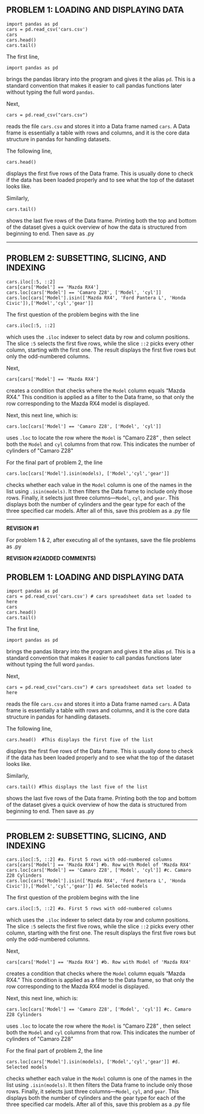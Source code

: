 ## **PROBLEM 1: LOADING AND DISPLAYING DATA**
```
import pandas as pd
cars = pd.read_csv('cars.csv') 
cars
cars.head()
cars.tail()
```

The first line,

```
import pandas as pd
```

brings the pandas library into the program and gives it the alias `pd`. This is a standard convention that makes it easier to call pandas functions later without typing the full word `pandas`.

Next,

```
cars = pd.read_csv("cars.csv")
```

reads the file `cars.csv` and stores it into a Data frame named `cars`. A Data frame is essentially a table with rows and columns, and it is the core data structure in pandas for handling datasets.

The following line,

```
cars.head()
```

displays the first five rows of the Data frame. This is usually done to check if the data has been loaded properly and to see what the top of the dataset looks like.

Similarly,

```
cars.tail()
```

shows the last five rows of the Data frame. Printing both the top and bottom of the dataset gives a quick overview of how the data is structured from beginning to end. Then save as .py

---

## **PROBLEM 2: SUBSETTING, SLICING, AND INDEXING**

```
cars.iloc[:5, ::2]
cars[cars['Model'] == 'Mazda RX4']
cars.loc[cars['Model'] == 'Camaro Z28', ['Model', 'cyl']]
cars.loc[cars['Model'].isin(['Mazda RX4', 'Ford Pantera L', 'Honda Civic']),['Model','cyl','gear']]
```

The first question of the problem begins with the line

```
cars.iloc[:5, ::2]
```

which uses the `.iloc` indexer to select data by row and column positions. The slice `:5` selects the first five rows, while the slice `::2` picks every other column, starting with the first one. The result displays the first five rows but only the odd-numbered columns.

Next,

```
cars[cars['Model'] == 'Mazda RX4']
```

creates a condition that checks where the `Model` column equals “Mazda RX4.” This condition is applied as a filter to the Data frame, so that only the row corresponding to the Mazda RX4 model is displayed.

Next, this next line, which is:

```
cars.loc[cars['Model'] == 'Camaro Z28', ['Model', 'cyl']]
```

uses `.loc` to locate the row where the `Model` is “Camaro Z28” , then select both the `Model` and `cyl` columns from that row. This indicates the number of cylinders of "Camaro Z28"

For the final part of problem 2, the line

```
cars.loc[cars['Model'].isin(models), ['Model','cyl','gear']]
```

checks whether each value in the `Model` column is one of the names in the list using `.isin(models)`. It then filters the Data frame to include only those rows. Finally, it selects just three columns—`Model`, `cyl`, and `gear`. This displays both the number of cylinders and the gear type for each of the three specified car models.
After all of this, save this problem as a .py file


____________________________________

**REVISION #1**

For problem 1 & 2, after executing all of the syntaxes, save the file problems as .py

**REVISION #2(ADDED COMMENTS)**

## **PROBLEM 1: LOADING AND DISPLAYING DATA**
```
import pandas as pd
cars = pd.read_csv('cars.csv') # cars spreadsheet data set loaded to here
cars
cars.head()
cars.tail()
```

The first line,

```
import pandas as pd
```

brings the pandas library into the program and gives it the alias `pd`. This is a standard convention that makes it easier to call pandas functions later without typing the full word `pandas`.

Next,

```
cars = pd.read_csv("cars.csv") # cars spreadsheet data set loaded to here
```

reads the file `cars.csv` and stores it into a Data frame named `cars`. A Data frame is essentially a table with rows and columns, and it is the core data structure in pandas for handling datasets.

The following line,

```
cars.head()  #This displays the first five of the list
```

displays the first five rows of the Data frame. This is usually done to check if the data has been loaded properly and to see what the top of the dataset looks like.

Similarly,

```
cars.tail() #This displays the last five of the list
```

shows the last five rows of the Data frame. Printing both the top and bottom of the dataset gives a quick overview of how the data is structured from beginning to end. Then save as .py

---

## **PROBLEM 2: SUBSETTING, SLICING, AND INDEXING**

```
cars.iloc[:5, ::2] #a. First 5 rows with odd-numbered columns
cars[cars['Model'] == 'Mazda RX4'] #b. Row with Model of 'Mazda RX4'
cars.loc[cars['Model'] == 'Camaro Z28', ['Model', 'cyl']] #c. Camaro Z28 Cylinders
cars.loc[cars['Model'].isin(['Mazda RX4', 'Ford Pantera L', 'Honda Civic']),['Model','cyl','gear']] #d. Selected models
```

The first question of the problem begins with the line

```
cars.iloc[:5, ::2] #a. First 5 rows with odd-numbered columns
```

which uses the `.iloc` indexer to select data by row and column positions. The slice `:5` selects the first five rows, while the slice `::2` picks every other column, starting with the first one. The result displays the first five rows but only the odd-numbered columns.

Next,

```
cars[cars['Model'] == 'Mazda RX4'] #b. Row with Model of 'Mazda RX4'
```

creates a condition that checks where the `Model` column equals “Mazda RX4.” This condition is applied as a filter to the Data frame, so that only the row corresponding to the Mazda RX4 model is displayed.

Next, this next line, which is:

```
cars.loc[cars['Model'] == 'Camaro Z28', ['Model', 'cyl']] #c. Camaro Z28 Cylinders
```

uses `.loc` to locate the row where the `Model` is “Camaro Z28” , then select both the `Model` and `cyl` columns from that row. This indicates the number of cylinders of "Camaro Z28"

For the final part of problem 2, the line

```
cars.loc[cars['Model'].isin(models), ['Model','cyl','gear']] #d. Selected models
```

checks whether each value in the `Model` column is one of the names in the list using `.isin(models)`. It then filters the Data frame to include only those rows. Finally, it selects just three columns—`Model`, `cyl`, and `gear`. This displays both the number of cylinders and the gear type for each of the three specified car models.
After all of this, save this problem as a .py file

